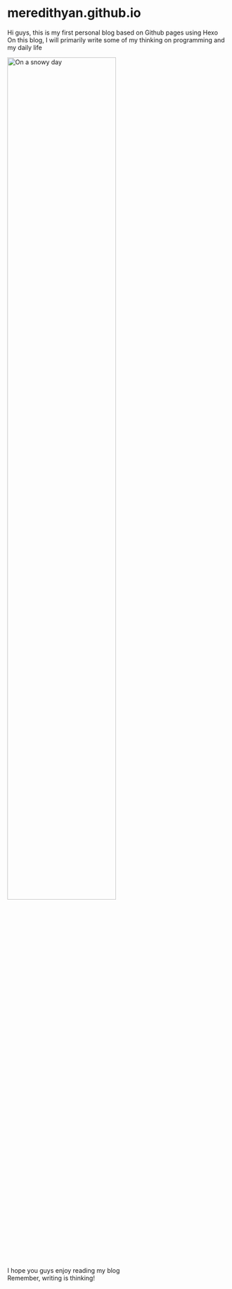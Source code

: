 # meredithyan.github.io

Hi guys, this is my first personal blog based on Github pages using Hexo\
On this blog, I will primarily write some of my thinking on programming and my daily life

<img src="https://p3-juejin.byteimg.com/tos-cn-i-k3u1fbpfcp/a7f1fcd3ae5941449fb5d7b480fac96e~tplv-k3u1fbpfcp-zoom-1.image" alt="On a snowy day" width="70%" />

I hope you guys enjoy reading my blog\
Remember, writing is thinking!
